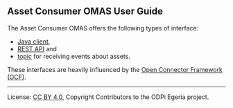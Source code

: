<!-- SPDX-License-Identifier: CC-BY-4.0 -->
<!-- Copyright Contributors to the ODPi Egeria project. -->


## Asset Consumer OMAS User Guide

The Asset Consumer OMAS offers the following types of interface:

* [Java client](../../asset-consumer-client/docs/user/java-client), 
* [REST API](../../asset-consumer-client/docs/user) and 
* [topic](../../asset-consumer-client/docs/user/java-events) for receiving events about assets.

These interfaces are heavily influenced by the
[Open Connector Framework (OCF)](../../../../frameworks/open-connector-framework).



----
License: [CC BY 4.0](https://creativecommons.org/licenses/by/4.0/),
Copyright Contributors to the ODPi Egeria project.